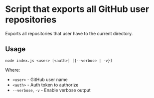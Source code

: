# Script that exports all GitHub user repositories
Exports all repositories that user have to the current directory.

## Usage
```
node index.js <user> [<auth>] [{--verbose | -v}]
```
Where:
- `<user>` - GitHub user name
- `<auth>` - Auth token to authorize
- `--verbose`, `-v` - Enable verbose output
